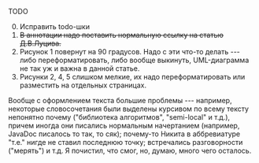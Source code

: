 TODO

0. Исправить todo-шки
1. <s>В аннотации надо поставить нормальную ссылку на статью Д.В.Луцива.</s>
2. Рисунок 1 повернут на 90 градусов. Надо с эти что-то делать --- либо переформатировать, либо вообще выкинуть, UML-диаграмма не так уж и важна в данной статье.
3. Рисунки 2, 4, 5 слишком мелкие, их надо переформатировать или разместить на отдельных страницах.

Вообще с оформлением текста большие проблемы --- например, некоторые словосочетания были выделены курсивом по всему тексту непонятно почему ("библиотека алгоритмов", "semi-local" и т.д.), причем иногда они писались нормальным начертанием (например, JavaDoc писалось то так, то сяк); почему-то Никита в аббревиатуре "т.е." нигде не ставил последнюю точку; встречались разговорности ("мерять") и т.д. Я почистил, что смог, но, думаю, много чего осталось.
